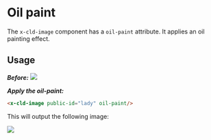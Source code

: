 # Oil paint

The `x-cld-image` component has a `oil-paint` attribute. It applies an oil painting effect.

## Usage

<em><strong>Before:</strong></em>
<img src="https://res.cloudinary.com/unicodeveloper/image/upload/lady">


<em><strong>Apply the oil-paint:</strong></em>
```html
<x-cld-image public-id="lady" oil-paint/>
```

This will output the following image:

<img src="https://res.cloudinary.com/unicodeveloper/image/upload/e_oil_paint:78/lady?_a=AACnOBs">